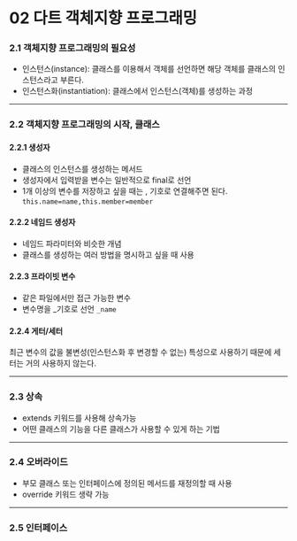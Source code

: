 # 02 다트 객체지향 프로그래밍

### 2.1 객체지향 프로그래밍의 필요성
- 인스턴스(instance): 클래스를 이용해서 객체를 선언하면 해당 객체를 클래스의 인스턴스라고 부른다.
- 인스턴스화(instantiation): 클래스에서 인스턴스(객체)를 생성하는 과정
---

### 2.2 객체지향 프로그래밍의 시작, 클래스
#### 2.2.1 생성자
- 클래스의 인스턴스를 생성하는 메서드
- 생성자에서 입력받을 변수는 일반적으로 final로 선언
- 1개 이상의 변수를 저장하고 싶을 때는 , 기호로 연결해주면 된다.  
```this.name=name,this.member=member```

#### 2.2.2 네임드 생성자
- 네임드 파라미터와 비슷한 개념
- 클래스를 생성하는 여러 방법을 명시하고 싶을 때 사용

#### 2.2.3 프라이빗 변수
- 같은 파일에서만 접근 가능한 변수
- 변수명을 _기호로 선언 ```_name```

#### 2.2.4 게터/세터
최근 변수의 값을 불변성(인스턴스화 후 변경할 수 없는) 특성으로 사용하기 때문에 세터는 거의 사용하지 않는다.

---

### 2.3 상속
- extends 키워드를 사용해 상속가능
- 어떤 클래스의 기능을 다른 클래스가 사용할 수 있게 하는 기법
---

### 2.4 오버라이드
- 부모 클래스 또는 인터페이스에 정의된 메서드를 재정의할 때 사용
- override 키워드 생략 가능
---

### 2.5 인터페이스
